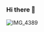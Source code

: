 ### Hi there 👋


![IMG_4389](https://github.com/nguyenmanh1507/nguyenmanh1507/assets/9910313/09a45f81-1af8-4ec9-8733-d941f6be594e)

<!--
**nguyenmanh1507/nguyenmanh1507** is a ✨ _special_ ✨ repository because its `README.md` (this file) appears on your GitHub profile.

Here are some ideas to get you started:

- 🔭 I’m currently working on ...
- 🌱 I’m currently learning ...
- 👯 I’m looking to collaborate on ...
- 🤔 I’m looking for help with ...
- 💬 Ask me about ...
- 📫 How to reach me: ...
- 😄 Pronouns: ...
- ⚡ Fun fact: ...
-->
